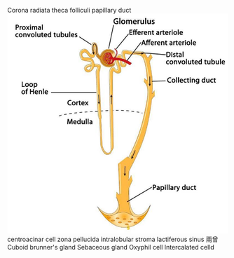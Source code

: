 Corona radiata
theca folliculi
papillary duct
![](paste_src/2023-01-05-19-04-58.png)
centroacinar cell
zona pellucida 
intralobular stroma 
lactiferous sinus
    兩曾Cuboid 
brunner's gland
Sebaceous gland
Oxyphil cell
Intercalated celld
